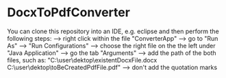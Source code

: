 # DocxToPdfConverter
You can clone this repository into an IDE, e.g. eclipse and then perform the following steps:
--> right click within the file "ConverterApp" --> go to "Run As" --> "Run Configurations" --> choose the right file on the the left under "Java Application" --> go the tab "Arguments" --> add the path of the both files, such as:
"C:\user\dektop\existentDocxFile.docx C:\user\dektop\toBeCreatedPdfFile.pdf" --> don't add the quotation marks 
